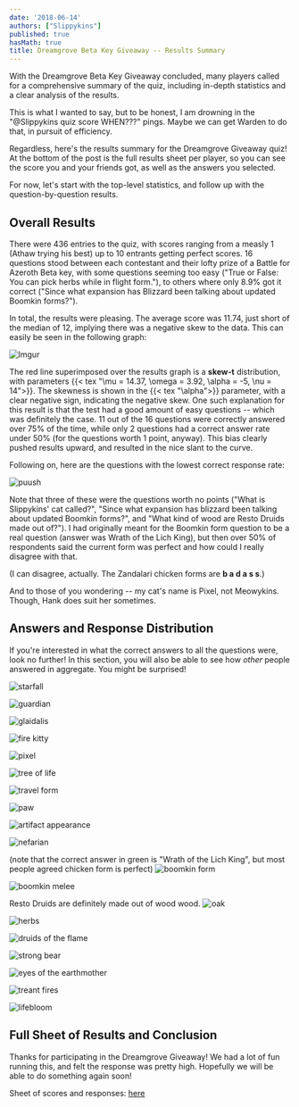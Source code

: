 ```yaml
---
date: '2018-06-14'
authors: ["Slippykins"]
published: true
hasMath: true
title: Dreamgrove Beta Key Giveaway -- Results Summary
---
```



With the Dreamgrove Beta Key Giveaway concluded, many players called for a comprehensive summary of the quiz, including in-depth statistics and a clear analysis of the results.

This is what I wanted to say, but to be honest, I am drowning in the "@Slippykins quiz score WHEN???" pings. Maybe we can get Warden to do that, in pursuit of efficiency.

Regardless, here's the results summary for the Dreamgrove Giveaway quiz! At the bottom of the post is the full results sheet per player, so you can see the score you and your friends got, as well as the answers you selected.

For now, let's start with the top-level statistics, and follow up with the question-by-question results.


## Overall Results ##

There were 436 entries to the quiz, with scores ranging from a measly 1 (Athaw trying his best) up to 10 entrants getting perfect scores. 16 questions stood between each contestant and their lofty prize of a Battle for Azeroth Beta key, with some questions seeming too easy ("True or False: You can pick herbs while in flight form."), to others where only 8.9% got it correct ("Since what expansion has Blizzard been talking about updated Boomkin forms?").

In total, the results were pleasing. The average score was 11.74, just short of the median of 12, implying there was a negative skew to the data. This can easily be seen in the following graph:

![Imgur](https://i.imgur.com/pewiHXg.png)

The red line superimposed over the results graph is a **skew-t** distribution, with parameters {{< tex "\mu = 14.37, \omega = 3.92, \alpha = -5, \nu = 14">}}. The skewness is shown in the {{< tex "\alpha">}} parameter, with a clear negative sign, indicating the negative skew. One such explanation for this result is that the test had a good amount of easy questions -- which was definitely the case. 11 out of the 16 questions were correctly answered over 75% of the time, while only 2 questions had a correct answer rate under 50% (for the questions worth 1 point, anyway). This bias clearly pushed results upward, and resulted in the nice slant to the curve.

Following on, here are the questions with the lowest correct response rate:

![puush](https://puu.sh/AF3Qf/eb2ca7f8c2.png)

Note that three of these were the questions worth no points ("What is Slippykins' cat called?", "Since what expansion has blizzard been talking about updated Boomkin forms?", and "What kind of wood are Resto Druids made out of?"). I had originally meant for the Boomkin form question to be a real question (answer was Wrath of the Lich King), but then over 50% of respondents said the current form was perfect and how could I really disagree with that.

(I can disagree, actually. The Zandalari chicken forms are **b a d a s s**.)

And to those of you wondering -- my cat's name is Pixel, not Meowykins. Though, Hank does suit her sometimes.


## Answers and Response Distribution ##

If you're interested in what the correct answers to all the questions were, look no further! In this section, you will also be able to see how *other* people answered in aggregate. You might be surprised!

![starfall](https://puu.sh/AF3ZK/5ef766de2c.png)

![guardian](https://puu.sh/AF40k/dd2e43e004.png)

![glaidalis](https://puu.sh/AF7Uv/c440389617.png)

![fire kitty](https://puu.sh/AF7V2/b67b651fb9.png)

![pixel](https://puu.sh/AF7Vj/66d06b8cf8.png)

![tree of life](https://puu.sh/AF7VI/eb323f63a4.png)

![travel form](https://puu.sh/AF7W4/30f9a098be.png)

![paw](https://puu.sh/AF7Wm/7b3a6ca995.png)

![artifact appearance](https://puu.sh/AF7WH/30349eed9c.png)

![nefarian](https://puu.sh/AF7X7/72642e6bc4.png)

(note that the correct answer in green is "Wrath of the Lich King", but most people agreed chicken form is perfect)
![boomkin form](https://puu.sh/AF7Xs/c353e0295f.png)

![boomkin melee](https://puu.sh/AF7Yv/4b7bb6f183.png)

Resto Druids are definitely made out of wood wood.
![oak](https://puu.sh/AF7YU/20138a925f.png)

![herbs](https://puu.sh/AF7Zq/225ef4dcea.png)

![druids of the flame](https://puu.sh/AF7ZJ/fa481c7c71.png)

![strong bear](https://puu.sh/AF7ZW/e050d94c56.png)

![eyes of the earthmother](https://puu.sh/AF809/36e688236f.png)

![treant fires](https://puu.sh/AF80u/b512f30a1e.png)

![lifebloom](https://puu.sh/AF80H/dee76fe79a.png)


## Full Sheet of Results and Conclusion ##

Thanks for participating in the Dreamgrove Giveaway! We had a lot of fun running this, and felt the response was pretty high. Hopefully we will be able to do something again soon!

Sheet of scores and responses: [here]

[here]: https://docs.google.com/spreadsheets/d/1lldUEoxNT_8b6qto4MVUWdQ-J06t1-yhgGUi0UJXLak/edit?usp=sharing
